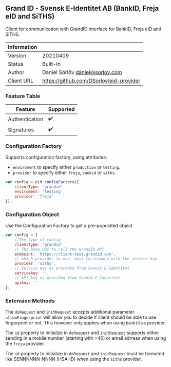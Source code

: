 ## Grand ID - Svensk E-Identitet AB (BankID, Freja eID and SiTHS)

Client for communication with GrandID interface for BankID, Freja eID and SiTHS.


| Information |   |
| --- | --- |
| Version | 20210409 |
| Status | Built-in |
| Author | Daniel Sörlöv <daniel@sorlov.com> |
| Client URL | https://github.com/DSorlov/eid-provider |

### Feature Table

| Feature | Supported |
| --- | --- |
| Authentication | :heavy_check_mark: |
| Signatures | :heavy_check_mark: |

### Configuration Factory

Supports configuration factory, using attributes:

* `enviroment` to specify either `production` or `testing`.
* `provider` to specify either `freja`, `bankid` or `siths`.

```javascript
var config = eid.configFactory({
    clientType: 'grandid',
    enviroment: 'testing',
    provider: 'freja'
});
```

### Configuration Object

Use the Configuration Factory to get a pre-populated object

```javascript
var config = {
    //The type of config
    clientType: 'grandid'
    // The base URI to call the GrandID API
    endpoint: 'https://client-test.grandid.com',
    // which provider to use, must correspond with the service key
    provider: 'siths',
    // Service key as provided from Svensk E-Identitet
    servicekey: '',
    // API key as provided from Svensk E-Identitet
    apikey: ''
};
```

### Extension Methods

The `doRequest` and `initRequest` accepts additional parameter `allowFingerprint` will allow you to decide if client should be able to use fingerprint or not. This however only applies when using `bankid` as provider.

The `id` property to initialize in `doRequest` and `initRequest` supports either sending in a mobile number (starting with +46) or email adrress when using the `freja` provider.

The `id` property to initialize in `doRequest` and `initRequest` must be formated like SENNNNNN-NNNN (HSA-ID) when using the `siths` provider.